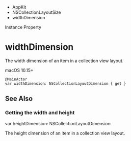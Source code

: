 

- AppKit
- NSCollectionLayoutSize
-  widthDimension 

Instance Property

# widthDimension

The width dimension of an item in a collection view layout.

macOS 10.15+

``` source
@MainActor
var widthDimension: NSCollectionLayoutDimension { get }
```

## See Also

### Getting the width and height

var heightDimension: NSCollectionLayoutDimension

The height dimension of an item in a collection view layout.

